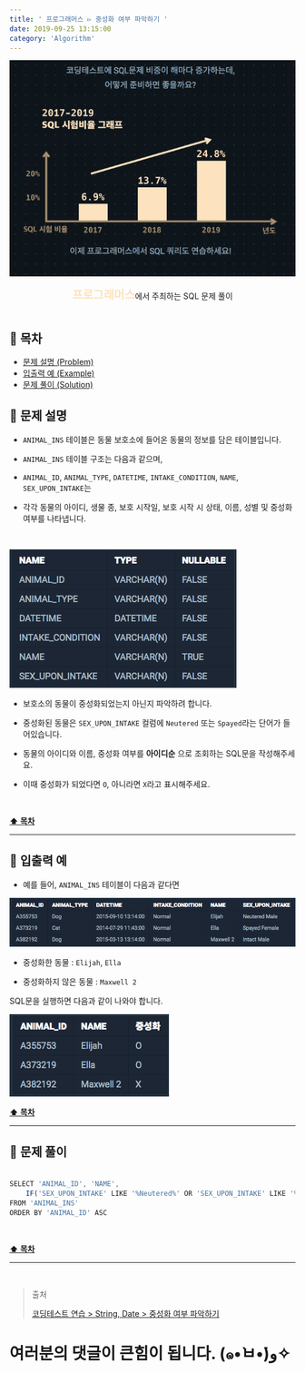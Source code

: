 ```yaml
---
title: ' 프로그래머스 ▻ 중성화 여부 파악하기 '
date: 2019-09-25 13:15:00
category: 'Algorithm'
---
```


![](../../images/sql/logo.png)

<center><strong style="color:#FDE2BF; font-size: 20px;">프로그래머스</strong>에서 주최하는 SQL 문제 풀이</center>

<br />

## **💎 목차**

- [문제 설명 (Problem)](#-문제-설명)
- [입출력 예 (Example)](#-입출력-예)
- [문제 풀이 (Solution)](#-문제-풀이)

## **📕 문제 설명**

- `ANIMAL_INS` 테이블은 동물 보호소에 들어온 동물의 정보를 담은 테이블입니다.

- `ANIMAL_INS` 테이블 구조는 다음과 같으며,

- `ANIMAL_ID`, `ANIMAL_TYPE`, `DATETIME`, `INTAKE_CONDITION`, `NAME`, `SEX_UPON_INTAKE`는

- 각각 동물의 아이디, 생물 종, 보호 시작일, 보호 시작 시 상태, 이름, 성별 및 중성화 여부를 나타냅니다.

<br />

![](../../images/sql/table.1.png)
<br />

- 보호소의 동물이 중성화되었는지 아닌지 파악하려 합니다.

- 중성화된 동물은 `SEX_UPON_INTAKE` 컬럼에 `Neutered` 또는 `Spayed`라는 단어가 들어있습니다.

- 동물의 아이디와 이름, 중성화 여부를 **아이디순** 으로 조회하는 SQL문을 작성해주세요.

- 이때 중성화가 되었다면 `O`, 아니라면 `X`라고 표시해주세요.

<br />

**[⬆ 목차](#-목차)**

---

## **📙 입출력 예**

- 예를 들어, `ANIMAL_INS` 테이블이 다음과 같다면

![](../../images/sql/string,date/3-1.example.png)
<br />

- 중성화한 동물 : `Elijah`, `Ella`

- 중성화하지 않은 동물 : `Maxwell 2`

SQL문을 실행하면 다음과 같이 나와야 합니다.

![](../../images/sql/string,date/3-2.example.png)
<br />

**[⬆ 목차](#-목차)**

---

## **📘 문제 풀이**

```js

SELECT 'ANIMAL_ID', 'NAME',
    IF('SEX_UPON_INTAKE' LIKE '%Neutered%' OR 'SEX_UPON_INTAKE' LIKE '%Spayed%', 'O', 'X') AS '중성화'
FROM 'ANIMAL_INS'
ORDER BY 'ANIMAL_ID' ASC

```

<br />

**[⬆ 목차](#-목차)**

---

<br />

> 출처
>
> <a href="https://programmers.co.kr/learn/courses/30/lessons/59409" target="_blank">코딩테스트 연습 > String, Date > 중성화 여부 파악하기</a>

# 여러분의 댓글이 큰힘이 됩니다. (๑•̀ㅂ•́)و✧
